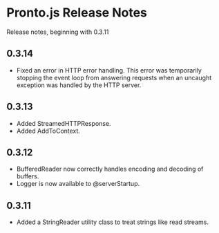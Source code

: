 # Pronto.js Release Notes

Release notes, beginning with 0.3.11

## 0.3.14

* Fixed an error in HTTP error handling. This error was temporarily
stopping the event loop from answering requests when an uncaught
exception was handled by the HTTP server.

## 0.3.13

* Added StreamedHTTPResponse.
* Added AddToContext.

## 0.3.12

* BufferedReader now correctly handles encoding and decoding of buffers.
* Logger is now available to @serverStartup.

## 0.3.11

* Added a StringReader utility class to treat strings like read streams.
